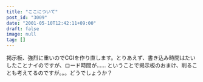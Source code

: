 ```yaml
---
title: "ここについて"
post_id: "3009"
date: "2001-05-10T12:42:11+09:00"
draft: false
image: null
tag: []
---
```



掲示板、強烈に重いのでCGIを作り直します。とりあえず、書き込み時間はたいしたことナイのですが、ロード時間が…… ということで掲示板のおまけ、削ることも考えてるのですが。。。どうでしょうか？
